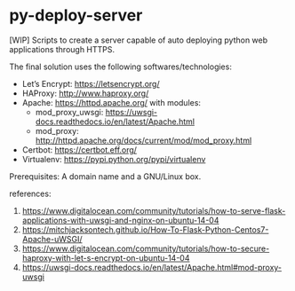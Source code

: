 # py-deploy-server
[WIP]
Scripts to create a server capable of auto deploying python web applications through HTTPS.

The final solution uses the following softwares/technologies:

- Let’s Encrypt: https://letsencrypt.org/
- HAProxy: http://www.haproxy.org/
- Apache: https://httpd.apache.org/ with modules:
  - mod_proxy_uwsgi: https://uwsgi-docs.readthedocs.io/en/latest/Apache.html
  - mod_proxy: http://httpd.apache.org/docs/current/mod/mod_proxy.html
- Certbot: https://certbot.eff.org/
- Virtualenv: https://pypi.python.org/pypi/virtualenv

Prerequisites: A domain name and a GNU/Linux box.


references:

1. https://www.digitalocean.com/community/tutorials/how-to-serve-flask-applications-with-uwsgi-and-nginx-on-ubuntu-14-04
1. https://mitchjacksontech.github.io/How-To-Flask-Python-Centos7-Apache-uWSGI/
1. https://www.digitalocean.com/community/tutorials/how-to-secure-haproxy-with-let-s-encrypt-on-ubuntu-14-04
1. https://uwsgi-docs.readthedocs.io/en/latest/Apache.html#mod-proxy-uwsgi
